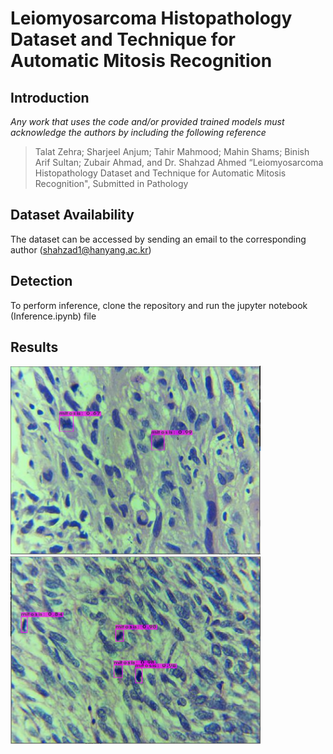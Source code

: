 # Leiomyosarcoma Histopathology Dataset and Technique for Automatic Mitosis Recognition
## Introduction

*Any work that uses the code and/or provided trained models must acknowledge the authors by including the following reference*
> Talat Zehra; Sharjeel Anjum; Tahir Mahmood; Mahin Shams; Binish Arif Sultan; Zubair Ahmad, and Dr. Shahzad Ahmed “Leiomyosarcoma Histopathology Dataset and Technique for Automatic Mitosis Recognition", Submitted in Pathology

## Dataset Availability

The dataset can be accessed by sending an email to the corresponding author (shahzad1@hanyang.ac.kr)

## Detection
To perform inference, clone the repository and run the jupyter notebook (Inference.ipynb) file

## Results

<img src="https://github.com/sharjeelanjum/Leiomoiosarcoma_mitosis/blob/main/testimage9.PNG" width="400" />
<img src="https://github.com/sharjeelanjum/Leiomoiosarcoma_mitosis/blob/main/testimage3.PNG" width="400" />
